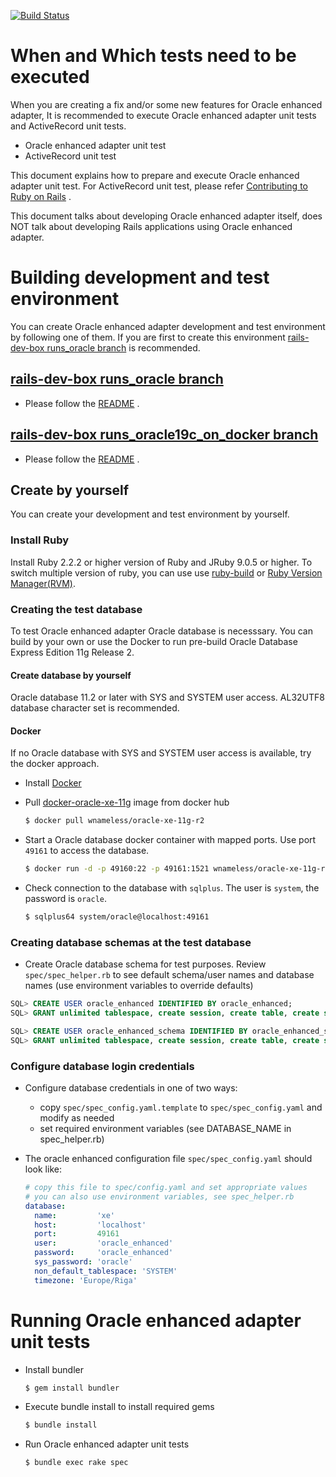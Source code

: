 [![Build Status](https://travis-ci.org/rsim/oracle-enhanced.svg?branch=master)](https://travis-ci.org/rsim/oracle-enhanced)

# When and Which tests need to be executed

When you are creating a fix and/or some new features for Oracle enhanced adapter,
It is recommended to execute Oracle enhanced adapter unit tests and ActiveRecord unit tests.

* Oracle enhanced adapter unit test
* ActiveRecord unit test

This document explains how to prepare and execute Oracle enhanced adapter unit test.
For ActiveRecord unit test, please refer [Contributing to Ruby on Rails](http://edgeguides.rubyonrails.org/contributing_to_ruby_on_rails.html) .

This document talks about developing Oracle enhanced adapter itself, does NOT talk about developing Rails applications using Oracle enhanced adapter.

# Building development and test environment

You can create Oracle enhanced adapter development and test environment by following one of them.  If you are first to create this environment
[rails-dev-box runs_oracle branch](https://github.com/yahonda/rails-dev-box/tree/runs_oracle) is recommended.

## [rails-dev-box runs_oracle branch](https://github.com/yahonda/rails-dev-box/tree/runs_oracle)
* Please follow the [README](https://github.com/yahonda/rails-dev-box/tree/runs_oracle#a-virtual-machine-for-ruby-on-rails-core-development-with-oracle-database) .

## [rails-dev-box runs_oracle19c_on_docker branch](https://github.com/yahonda/rails-dev-box/tree/runs_oracle19c_on_docker)
* Please follow the [README](https://github.com/yahonda/rails-dev-box/blob/runs_oracle19c_on_docker/README.md#a-virtual-machine-for-ruby-on-rails-core-development) .

## Create by yourself
You can create your development and test environment by yourself.

### Install Ruby
Install Ruby 2.2.2 or higher version of Ruby and JRuby 9.0.5 or higher. To switch multiple version of ruby, you can use use [ruby-build](https://github.com/rbenv/ruby-build) or [Ruby Version Manager(RVM)](https://rvm.io/).

### Creating the test database
To test Oracle enhanced adapter Oracle database is necesssary. You can build by your own or use the Docker to run pre-build Oracle Database Express Edition 11g Release 2.

#### Create database by yourself
Oracle database 11.2 or later with SYS and SYSTEM user access. AL32UTF8 database character set is recommended.

#### Docker
If no Oracle database with SYS and SYSTEM user access is available, try the docker approach.

* Install [Docker](https://docker.github.io/engine/installation/)

* Pull [docker-oracle-xe-11g](https://hub.docker.com/r/wnameless/oracle-xe-11g/) image from docker hub
  ```sh
  $ docker pull wnameless/oracle-xe-11g-r2
  ```

* Start a Oracle database docker container with mapped ports. Use port `49161` to access the database.
  ```sh
  $ docker run -d -p 49160:22 -p 49161:1521 wnameless/oracle-xe-11g-r2
  ```

* Check connection to the database with `sqlplus`. The user is `system`, the password is `oracle`.
  ```sh
  $ sqlplus64 system/oracle@localhost:49161
  ```


### Creating database schemas at the test database

* Create Oracle database schema for test purposes. Review `spec/spec_helper.rb` to see default schema/user names and database names (use environment variables to override defaults)

```sql
SQL> CREATE USER oracle_enhanced IDENTIFIED BY oracle_enhanced;
SQL> GRANT unlimited tablespace, create session, create table, create sequence, create procedure, create trigger, create view, create materialized view, create database link, create synonym, create type, ctxapp TO oracle_enhanced;

SQL> CREATE USER oracle_enhanced_schema IDENTIFIED BY oracle_enhanced_schema;
SQL> GRANT unlimited tablespace, create session, create table, create sequence, create procedure, create trigger, create view, create materialized view, create database link, create synonym, create type, ctxapp TO oracle_enhanced_schema;
```

### Configure database login credentials

* Configure database credentials in one of two ways:
    * copy `spec/spec_config.yaml.template` to `spec/spec_config.yaml` and modify as needed
    * set required environment variables (see DATABASE_NAME in spec_helper.rb)

* The oracle enhanced configuration file `spec/spec_config.yaml` should look like:

  ```yaml
  # copy this file to spec/config.yaml and set appropriate values
  # you can also use environment variables, see spec_helper.rb
  database:
    name:         'xe'
    host:         'localhost'
    port:         49161
    user:         'oracle_enhanced'
    password:     'oracle_enhanced'
    sys_password: 'oracle'
    non_default_tablespace: 'SYSTEM'
    timezone: 'Europe/Riga'
    ```

# Running Oracle enhanced adapter unit tests

* Install bundler
  ```sh
  $ gem install bundler
  ```

* Execute bundle install to install required gems
  ```sh
  $ bundle install
  ```

* Run Oracle enhanced adapter unit tests
  ```sh
  $ bundle exec rake spec
  ```
